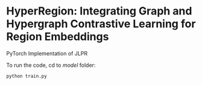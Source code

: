 # HyperRegion: Integrating Graph and Hypergraph Contrastive Learning for Region Embeddings

PyTorch Implementation of JLPR

To run the code, cd to *model* folder:

`python train.py`

